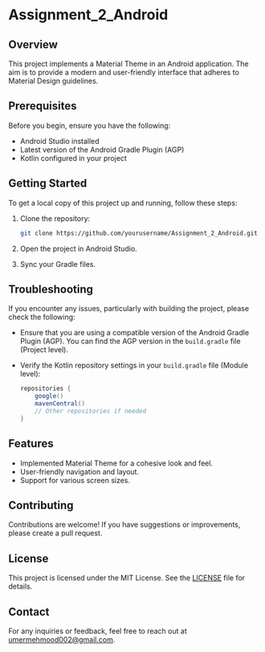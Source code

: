# Assignment_2_Android

## Overview

This project implements a Material Theme in an Android application. The aim is to provide a modern and user-friendly interface that adheres to Material Design guidelines.

## Prerequisites

Before you begin, ensure you have the following:

- Android Studio installed
- Latest version of the Android Gradle Plugin (AGP)
- Kotlin configured in your project

## Getting Started

To get a local copy of this project up and running, follow these steps:

1. Clone the repository:
   ```bash
   git clone https://github.com/yourusername/Assignment_2_Android.git
   ```

2. Open the project in Android Studio.

3. Sync your Gradle files.

## Troubleshooting

If you encounter any issues, particularly with building the project, please check the following:

- Ensure that you are using a compatible version of the Android Gradle Plugin (AGP). You can find the AGP version in the `build.gradle` file (Project level).

- Verify the Kotlin repository settings in your `build.gradle` file (Module level):
   ```groovy
   repositories {
       google()
       mavenCentral()
       // Other repositories if needed
   }
   ```

## Features

- Implemented Material Theme for a cohesive look and feel.
- User-friendly navigation and layout.
- Support for various screen sizes.

## Contributing

Contributions are welcome! If you have suggestions or improvements, please create a pull request.

## License

This project is licensed under the MIT License. See the [LICENSE](LICENSE) file for details.

## Contact

For any inquiries or feedback, feel free to reach out at umermehmood002@gmail.com.
